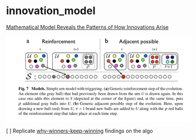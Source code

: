# innovation_model

[Mathematical Model Reveals the Patterns of How Innovations Arise](https://www.technologyreview.com/s/603366/mathematical-model-reveals-the-patterns-of-how-innovations-arise/)


![alt text](image.png "Model image")

[ ] Replicate [why-winners-keep-winning](https://ofdollarsanddata.com/why-winners-keep-winning/) findings on the algo
